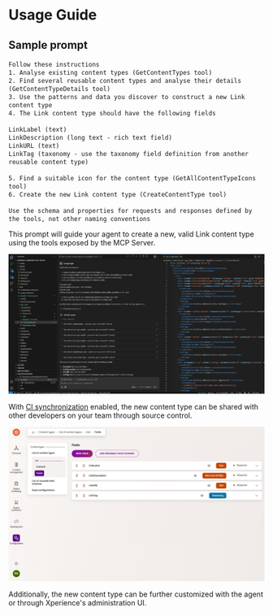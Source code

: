 # Usage Guide

## Sample prompt

```text
Follow these instructions
1. Analyse existing content types (GetContentTypes tool)
2. Find several reusable content types and analyse their details (GetContentTypeDetails tool)
3. Use the patterns and data you discover to construct a new Link content type
4. The Link content type should have the following fields

LinkLabel (text)
LinkDescription (long text - rich text field)
LinkURL (text)
LinkTag (taxonomy - use the taxonomy field definition from another reusable content type)

5. Find a suitable icon for the content type (GetAllContentTypeIcons tool)
6. Create the new Link content type (CreateContentType tool)

Use the schema and properties for requests and responses defined by the tools, not other naming conventions
```

This prompt will guide your agent to create a new, valid Link content type using the tools exposed by the MCP Server.

![New Link content type in the CI repository](/images/new-link-content-type-ci-repository.jpg)

With [CI synchronization](https://docs.kentico.com/x/FAKQC) enabled, the new content type can be shared with other developers on your team through source control.

![New Link content type in the Content Types application in Xperience's administration](/images/new-link-content-type-administration.jpg)

Additionally, the new content type can be further customized with the agent or through Xperience's administration UI.
